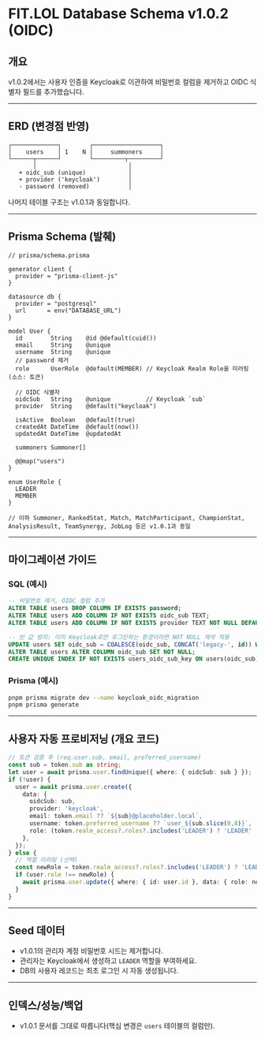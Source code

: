 # FIT.LOL Database Schema v1.0.2 (OIDC)

## 개요
v1.0.2에서는 사용자 인증을 Keycloak로 이관하여 비밀번호 컬럼을 제거하고 OIDC 식별자 필드를 추가했습니다.

---

## ERD (변경점 반영)
```
┌─────────────┐        ┌───────────────────┐
│    users    │ 1    N │     summoners     │
└──────┬──────┘        └─────────┬─────────┘
       │                          │
   + oidc_sub (unique)            │
   + provider ('keycloak')        │
   - password (removed)           │
```

나머지 테이블 구조는 v1.0.1과 동일합니다.

---

## Prisma Schema (발췌)
```prisma
// prisma/schema.prisma

generator client {
  provider = "prisma-client-js"
}

datasource db {
  provider = "postgresql"
  url      = env("DATABASE_URL")
}

model User {
  id        String    @id @default(cuid())
  email     String    @unique
  username  String    @unique
  // password 제거
  role      UserRole  @default(MEMBER) // Keycloak Realm Role을 미러링 (소스: 토큰)

  // OIDC 식별자
  oidcSub   String    @unique          // Keycloak `sub`
  provider  String    @default("keycloak")

  isActive  Boolean   @default(true)
  createdAt DateTime  @default(now())
  updatedAt DateTime  @updatedAt

  summoners Summoner[]

  @@map("users")
}

enum UserRole {
  LEADER
  MEMBER
}

// 이하 Summoner, RankedStat, Match, MatchParticipant, ChampionStat, AnalysisResult, TeamSynergy, JobLog 등은 v1.0.1과 동일
```

---

## 마이그레이션 가이드

### SQL (예시)
```sql
-- 비밀번호 제거, OIDC 컬럼 추가
ALTER TABLE users DROP COLUMN IF EXISTS password;
ALTER TABLE users ADD COLUMN IF NOT EXISTS oidc_sub TEXT;
ALTER TABLE users ADD COLUMN IF NOT EXISTS provider TEXT NOT NULL DEFAULT 'keycloak';

-- 빈 값 방지: 이미 Keycloak로만 로그인하는 환경이라면 NOT NULL 제약 적용
UPDATE users SET oidc_sub = COALESCE(oidc_sub, CONCAT('legacy-', id)) WHERE oidc_sub IS NULL;
ALTER TABLE users ALTER COLUMN oidc_sub SET NOT NULL;
CREATE UNIQUE INDEX IF NOT EXISTS users_oidc_sub_key ON users(oidc_sub);
```

### Prisma (예시)
```bash
pnpm prisma migrate dev --name keycloak_oidc_migration
pnpm prisma generate
```

---

## 사용자 자동 프로비저닝 (개요 코드)
```ts
// 토큰 검증 후 (req.user.sub, email, preferred_username)
const sub = token.sub as string;
let user = await prisma.user.findUnique({ where: { oidcSub: sub } });
if (!user) {
  user = await prisma.user.create({
    data: {
      oidcSub: sub,
      provider: 'keycloak',
      email: token.email ?? `${sub}@placeholder.local`,
      username: token.preferred_username ?? `user_${sub.slice(0,8)}`,
      role: (token.realm_access?.roles?.includes('LEADER') ? 'LEADER' : 'MEMBER'),
    },
  });
} else {
  // 역할 미러링 (선택)
  const newRole = token.realm_access?.roles?.includes('LEADER') ? 'LEADER' : 'MEMBER';
  if (user.role !== newRole) {
    await prisma.user.update({ where: { id: user.id }, data: { role: newRole } });
  }
}
```

---

## Seed 데이터
- v1.0.1의 관리자 계정 비밀번호 시드는 제거합니다.
- 관리자는 Keycloak에서 생성하고 `LEADER` 역할을 부여하세요.
- DB의 사용자 레코드는 최초 로그인 시 자동 생성됩니다.

---

## 인덱스/성능/백업
- v1.0.1 문서를 그대로 따릅니다(핵심 변경은 `users` 테이블의 컬럼만).
